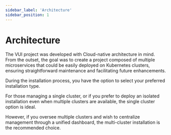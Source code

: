 ```yaml
---
sidebar_label: 'Architecture'
sidebar_position: 1
---
```


# Architecture

The VUI project was developed with Cloud-native architecture in mind. From the outset, the goal was to create a project composed of multiple microservices that could be easily deployed on Kubernetes clusters, ensuring straightforward maintenance and facilitating future enhancements.

During the installation process, you have the option to select your preferred installation type.

For those managing a single cluster, or if you prefer to deploy an isolated installation even when multiple clusters are available, the single cluster option is ideal.

However, if you oversee multiple clusters and wish to centralize management through a unified dashboard, the multi-cluster installation is the recommended choice.
